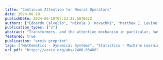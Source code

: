 ```yaml
---
title: "Continuum Attention for Neural Operators"
date: 2024-06-10
publishDate: 2024-06-10T07:23:28.587662Z
authors: ["Edoardo Calvello", "Nikola B. Kovachki", "Matthew E. Levine", "Andrew M. Stuart"]
publication_types: ["2"]
abstract: "Transformers, and the attention mechanism in particular, have become ubiquitous in machine learning. Their success in modeling nonlocal, long-range correlations has led to their widespread adoption in natural language processing, computer vision, and time-series problems. Neural operators, which map spaces of functions into spaces of functions, are necessarily both nonlinear and nonlocal if they are universal; it is thus natural to ask whether the attention mechanism can be used in the design of neural operators. Motivated by this, we study transformers in the function space setting. We formulate attention as a map between infinite dimensional function spaces and prove that the attention mechanism as implemented in practice is a Monte Carlo or finite difference approximation of this operator. The function space formulation allows for the design of transformer neural operators, a class of architectures designed to learn mappings between function spaces, for which we prove a universal approximation result. The prohibitive cost of applying the attention operator to functions defined on multi-dimensional domains leads to the need for more efficient attention-based architectures. For this reason we also introduce a function space generalization of the patching strategy from computer vision, and introduce a class of associated neural operators. Numerical results, on an array of operator learning problems, demonstrate the promise of our approaches to function space formulations of attention and their use in neural operators."
featured: true
publication: "arxiv preprint"
tags: ["Mathematics - Dynamical Systems", "Statistics - Machine Learning"]
url_pdf: "https://arxiv.org/abs/2406.06486"
---
```

